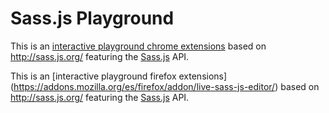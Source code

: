 # Sass.js Playground

This is an [interactive playground chrome extensions](https://chrome.google.com/webstore/detail/sassjs/ijhmcokhpfieofcjiklembneicdpcold?utm_source=chrome-ntp-icon) based on http://sass.js.org/ featuring the [Sass.js](https://github.com/medialize/sass.js) API.

This is an [interactive playground firefox extensions] (https://addons.mozilla.org/es/firefox/addon/live-sass-js-editor/) based on http://sass.js.org/ featuring the [Sass.js](https://github.com/medialize/sass.js) API.

